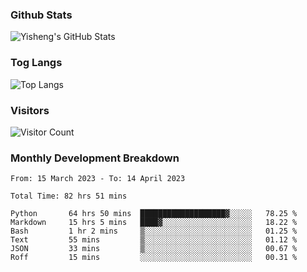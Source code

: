 ### Github Stats
![Yisheng's GitHub Stats](https://github-readme-stats-9qabuvhk1-gongyisheng.vercel.app/api?username=gongyisheng&count_private=true&show_icons=true)
### Tog Langs
![Top Langs](https://github-readme-stats-9qabuvhk1-gongyisheng.vercel.app/api/top-langs/?username=gongyisheng&layout=compact)
### Visitors
![Visitor Count](https://profile-counter.glitch.me/gongyisheng/count.svg)
### Monthly Development Breakdown
<!--START_SECTION:waka-->

```text
From: 15 March 2023 - To: 14 April 2023

Total Time: 82 hrs 51 mins

Python       64 hrs 50 mins  ███████████████████▓░░░░░   78.25 %
Markdown     15 hrs 5 mins   ████▓░░░░░░░░░░░░░░░░░░░░   18.22 %
Bash         1 hr 2 mins     ▒░░░░░░░░░░░░░░░░░░░░░░░░   01.25 %
Text         55 mins         ▒░░░░░░░░░░░░░░░░░░░░░░░░   01.12 %
JSON         33 mins         ▒░░░░░░░░░░░░░░░░░░░░░░░░   00.67 %
Roff         15 mins         ░░░░░░░░░░░░░░░░░░░░░░░░░   00.31 %
```

<!--END_SECTION:waka-->
